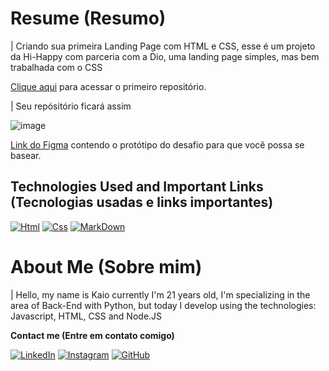 # __**Resume (Resumo)**__
| Criando sua primeira Landing Page com HTML e CSS, esse é um projeto da Hi-Happy com parceria com a Dio, uma landing page simples, mas bem trabalhada com o CSS

[Clique aqui](https://micheleambrosio.github.io/dio-trilha-css-desafio-01/) para acessar o primeiro repositório.

| Seu repósitório ficará assim

![image](https://user-images.githubusercontent.com/55519539/183538055-6cce606c-7d1d-4d15-a4be-ffeb5b37c956.png)

[Link do Figma](https://www.figma.com/file/3PiokoJj9IhGDnNiWAJbz7/DIO---Desafio-01?node-id=2%3A6) contendo o protótipo do desafio para
que você possa se basear.

## __**Technologies Used and Important Links (Tecnologias usadas e links importantes)**__

[![Html](https://img.shields.io/badge/Html-000?style=for-the-badge&logo=html&logoColor=4F0199)](https://developer.mozilla.org/pt-BR/docs/Learn/Getting_started_with_the_web/HTML_basics)
[![Css](https://img.shields.io/badge/Css-000?style=for-the-badge&logo=css&logoColor=4F0199)]([linkedin.com/in/kaio-grativol-baldo-071a74150/](https://developer.mozilla.org/pt-BR/docs/Learn/Getting_started_with_the_web/CSS_basics))
[![MarkDown](https://img.shields.io/badge/Markdown-000?style=for-the-badge&logo=markdown&logoColor=4F0199)](https://www.markdownguide.org/getting-started/)

# __**About Me (Sobre mim)**__
| Hello, my name is Kaio currently I'm 21 years old, I'm specializing in the area of Back-End with Python, but today I develop using the technologies: Javascript, HTML, CSS and Node.JS

__**Contact me (Entre em contato comigo)**__

[![LinkedIn](https://img.shields.io/badge/LinkedIn-000?style=for-the-badge&logo=linkedin&logoColor=4F0199)](linkedin.com/in/kaio-grativol-baldo-071a74150/)
[![Instagram](https://img.shields.io/badge/Instagram-000?style=for-the-badge&logo=instagram&logoColor=4F0199)](https://www.instagram.com/kaiull__/)
[![GitHub](https://img.shields.io/badge/Github-000?style=for-the-badge&logo=github&logoColor=4F0199)](https://www.instagram.com/kaiull__/)